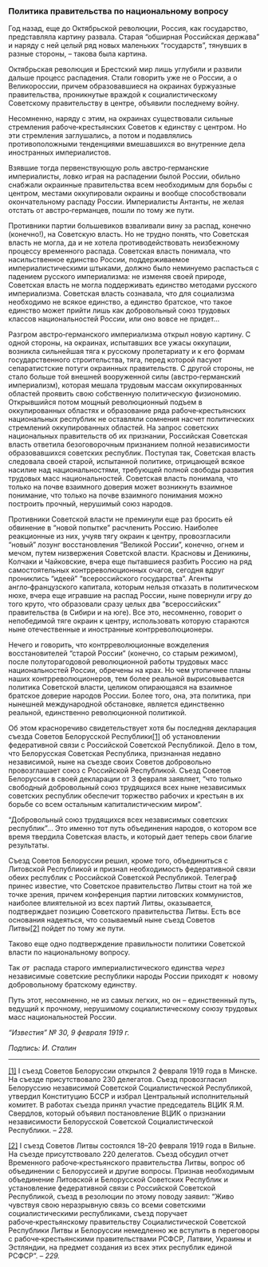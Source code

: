 ### Политика правительства по национальному вопросу

Год назад, еще до Октябрьской революции, Россия, как государство, представляла картину развала. Старая “обширная Российская держава” и наряду с ней целый ряд новых маленьких “государств”, тянувших в разные стороны, – такова была картина.

Октябрьская революция и Брестский мир лишь углубили и развили дальше процесс распадения. Стали говорить уже не о России, а о Великороссии, причем образовавшиеся на окраинах буржуазные правительства, проникнутые враждой к социалистическому Советскому правительству в центре, объявили последнему войну.

Несомненно, наряду с этим, на окраинах существовали сильные стремления рабоче‑крестьянских Советов к единству с центром. Но эти стремления заглушались, а потом и подавлялись противоположными тенденциями вмешавшихся во внутренние дела иностранных империалистов.

Взявшие тогда первенствующую роль австро‑германские империалисты, ловко играя на распадении былой России, обильно снабжали окраинные правительства всем необходимым для борьбы с центром, местами оккупировали окраины и вообще способствовали окончательному распаду России. Империалисты Антанты, не желая отстать от австро‑германцев, пошли по тому же пути.

Противники партии большевиков взваливали вину за распад, конечно (конечно!), на Советскую власть. Но не трудно понять, что Советская власть не могла, да и не хотела противодействовать неизбежному процессу временного распада. Советская власть понимала, что насильственное единство России, поддерживаемое империалистическими штыками, должно было неминуемо распасться с падением русского империализма: не изменяя своей природе, Советская власть не могла поддерживать единство методами русского империализма. Советская власть сознавала, что для социализма необходимо не всякое единство, а единство братское, что такое единство может прийти лишь как добровольный союз трудовых классов национальностей России, или оно вовсе не придет…

Разгром австро‑германского империализма открыл новую картину. С одной стороны, на окраинах, испытавших все ужасы оккупации, возникла сильнейшая тяга к русскому пролетариату и к его формам государственного строительства, тяга, перед которой пасуют сепаратистские потуги окраинных правительств. С другой стороны, не стало больше той внешней вооруженной силы (австро‑германский империализм), которая мешала трудовым массам оккупированных областей проявить свою собственную политическую физиономию. Открывшийся потом мощный революционный подъем в оккупированных областях и образование ряда рабоче‑крестьянских национальных республик не оставляли сомнения насчет политических стремлений оккупированных областей. На запрос советских национальных правительств об их признании, Российская Советская власть ответила безоговорочным признанием полной независимости образовавшихся советских республик. Поступая так, Советская власть следовала своей старой, испытанной политике, отрицающей всякое насилие над национальностями, требующей полной свободы развития трудовых масс национальностей. Советская власть понимала, что только на почве взаимного доверия может возникнуть взаимное понимание, что только на почве взаимного понимания можно построить прочный, нерушимый союз народов.

Противники Советской власти не преминули еще раз бросить ей обвинение в “новой попытке” расчленить Россию. Наиболее реакционные из них, учуяв тягу окраин к центру, провозгласили “новый” лозунг восстановления “Великой России”, конечно, огнем и мечом, путем низвержения Советской власти. Красновы и Деникины, Колчаки и Чайковские, вчера еще пытавшиеся разбить Россию на ряд самостоятельных контрреволюционных очагов, сегодня вдруг прониклись “идеей” “всероссийского государства”. Агенты англо‑французского капитала, которым нельзя отказать в политическом нюхе, вчера еще игравшие на распад России, ныне повернули игру до того круто, что образовали сразу целых два “всероссийских” правительства (в Сибири и на юге). Все это, несомненно, говорит о непобедимой тяге окраин к центру, использовать которую стараются ныне отечественные и иностранные контрреволюционеры.

Нечего и говорить, что контрреволюционные вожделения восстановителей “старой России” (конечно, со старым режимом), после полуторагодовой революционной работы трудовых масс национальностей России, обречены на крах. Но чем утопичнее планы наших контрреволюционеров, тем более реальной вырисовывается политика Советской власти, целиком опирающаяся на взаимное братское доверие народов России. Более того, она, эта политика, при нынешней международной обстановке, является единственно реальной, единственно революционной политикой.

Об этом красноречиво свидетельствует хотя бы последняя декларация съезда Советов Белорусской Республики[[1]](#_ftn1) об установлении федеративной связи с Российской Советской Республикой. Дело в том, что Белорусская Советская Республика, признанная недавно независимой, ныне на съезде своих Советов добровольно провозглашает союз с Российской Республикой. Съезд Советов Белоруссии в своей декларации от 3 февраля заявляет, “что только свободный добровольный союз трудящихся всех ныне независимых советских республик обеспечит торжество рабочих и крестьян в их борьбе со всем остальным капиталистическим миром”.

“Добровольный союз трудящихся всех независимых советских республик”… Это именно тот путь объединения народов, о котором все время твердила Советская власть, и который дает теперь свои благие результаты.

Съезд Советов Белоруссии решил, кроме того, объединиться с Литовской Республикой и признал необходимость федеративной связи обеих республик с Российской Советской Республикой. Телеграф принес известие, что Советское правительство Литвы стоит на той же точке зрения, причем конференция партии литовских коммунистов, наиболее влиятельной из всех партий Литвы, оказывается, подтверждает позицию Советского правительства Литвы. Есть все основания надеяться, что созываемый ныне съезд Советов Литвы[[2]](#_ftn2) пойдет по тому же пути.

Таково еще одно подтверждение правильности политики Советской власти по национальному вопросу.

Так _от_  распада старого империалистического единства _через_  независимые советские республики народы России приходят _к_  новому добровольному братскому единству.

Путь этот, несомненно, не из самых легких, но он – единственный путь, ведущий к прочному, нерушимому социалистическому союзу трудовых масс национальностей России.

_“Известия” №_ _30, 9 февраля 1919_ _г._

_Подпись: И. Сталин_

  

---

[[1]](#_ftnref1) I съезд Советов Белоруссии открылся 2 февраля 1919 года в Минске. На съезде присутствовало 230 делегатов. Съезд провозгласил Белоруссию независимой Советской Социалистической Республикой, утвердил Конституцию БССР и избрал Центральный исполнительный комитет. В работах съезда принял участие председатель ВЦИК Я.М. Свердлов, который объявил постановление ВЦИК о признании независимости Белорусской Советской Социалистической Республики. – _228._

[[2]](#_ftnref2) I съезд Советов Литвы состоялся 18–20 февраля 1919 года в Вильне. На съезде присутствовало 220 делегатов. Съезд обсудил отчет Временного рабоче‑крестьянского правительства Литвы, вопрос об объединении с Белоруссией и другие вопросы. Признав необходимым объединение Литовской и Белорусской Советских Республик и установление федеративной связи с Российской Советской Республикой, съезд в резолюции по этому поводу заявил: “Живо чувствуя свою неразрывную связь со всеми советскими социалистическими республиками, съезд поручает рабоче‑крестьянскому правительству Социалистической Советской Республики Литвы и Белоруссии немедленно же вступить в переговоры с рабоче‑крестьянскими правительствами РСФСР, Латвии, Украины и Эстляндии, на предмет создания из всех этих республик единой РСФСР”. – _229._
